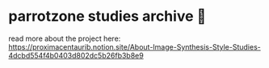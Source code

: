 # parrotzone studies archive 🦜

read more about the project here: https://proximacentaurib.notion.site/About-Image-Synthesis-Style-Studies-4dcbd554f4b0403d802dc5b26fb3b8e9
